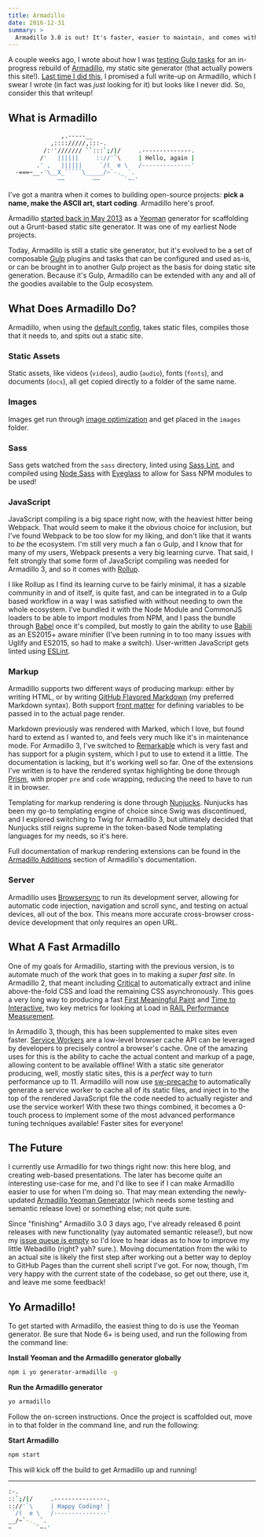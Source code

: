 ```yaml
---
title: Armadillo
date: 2016-12-31
summary: >
  Armadillo 3.0 is out! It's faster, easier to maintain, and comes with service workers! Let's learn what Armadillo is!
---
```


A couple weeks ago, I wrote about how I was [testing Gulp tasks](https://snugug.com/musings/unit-testing-gulp-tasks/) for an in-progress rebuild of [Armadillo](https://github.com/snugug/gulp-armadillo), my static site generator (that actually powers this site!). [Last time I did this](https://snugug.com/musings/yo-dawg-i-heard-you-like-redesigns/), I promised a full write-up on Armadillo, which I swear I wrote (in fact was _just_ looking for it) but looks like I never did. So, consider this that writeup!

## What is Armadillo

``````bash
               ,.-----__
            ,:::://///,:::-.
          /:''/////// ``:::`;/|/     .--------------.
         /'   ||||||     :://'`\     | Hello, again |
        .' ,   ||||||     `/(  e \   /--------------'
  -===~__-'\__X_`````\_____/~`-._ `.
              ~~        ~~       `~-'
``````

I've got a mantra when it comes to building open-source projects: **pick a name, make the ASCII art, start coding**. Armadillo here's proof.

Armadillo [started back in May 2013](https://github.com/Snugug/generator-armadillo/commit/928636eeaf074a39acfe62391838684e6baef3bb) as a [Yeoman](http://yeoman.io/) generator for scaffolding out a Grunt-based static site generator. It was one of my earliest Node projects.

Today, Armadillo is still a static site generator, but it's evolved to be a set of composable [Gulp](http://gulpjs.com/) plugins and tasks that can be configured and used as-is, or can be brought in to another Gulp project as the basis for doing static site generation. Because it's Gulp, Armadillo can be extended with any and all of the goodies available to the Gulp ecosystem.

## What Does Armadillo Do?

Armadillo, when using the [default config](https://github.com/Snugug/gulp-armadillo/blob/master/config/default.js), takes static files, compiles those that it needs to, and spits out a static site.

### Static Assets

Static assets, like videos (`videos`), audio (`audio`), fonts (`fonts`), and documents (`docs`), all get copied directly to a folder of the same name.

### Images

Images get run through [image optimization](https://www.npmjs.com/package/gulp-imagemin) and get placed in the `images` folder.

### Sass

Sass gets watched from the `sass` directory, linted using [Sass Lint](https://github.com/sasstools/sass-lint), and compiled using [Node Sass](https://www.npmjs.com/package/node-sass) with [Eyeglass](https://github.com/sass-eyeglass/eyeglass) to allow for Sass NPM modules to be used!

### JavaScript

JavaScript compiling is a big space right now, with the heaviest hitter being Webpack. That would seem to make it the obvious choice for inclusion, but I've found Webpack to be too slow for my liking, and don't like that it wants to _be_ the ecosystem. I'm still very much a fan o Gulp, and I know that for many of my users, Webpack presents a very big learning curve. That said, I felt strongly that some form of JavaScript compiling was needed for Armadillo 3, and so it comes with [Rollup](http://rollupjs.org/).

I like Rollup as I find its learning curve to be fairly minimal, it has a sizable community in and of itself, is quite fast, and can be integrated in to a Gulp based workflow in a way I was satisfied with without needing to own the whole ecosystem. I've bundled it with the Node Module and CommonJS loaders to be able to import modules from NPM, and I pass the bundle through [Babel](https://babeljs.io/) once it's compiled, but mostly to gain the ability to use [Babili](https://github.com/babel/babili/) as an ES2015+ aware minifier (I've been running in to too many issues with Uglify and ES2015, so had to make a switch). User-written JavaScript gets linted using [ESLint](http://eslint.org/).

### Markup

Armadillo supports two different ways of producing markup: either by writing HTML, or by writing [GitHub Flavored Markdown](https://guides.github.com/features/mastering-markdown/) (my preferred Markdown syntax). Both support [front matter](https://jekyllrb.com/docs/frontmatter/) for defining variables to be passed in to the actual page render.

Markdown previously was rendered with Marked, which I love, but found hard to extend as I wanted to, and feels very much like it's in maintenance mode. For Armadillo 3, I've switched to [Remarkable](https://www.npmjs.com/package/remarkable) which is very fast and has support for a plugin system, which I put to use to extend it a little. The documentation is lacking, but it's working well so far. One of the extensions I've written is to have the rendered syntax highlighting be done through [Prism](http://prismjs.com/), with proper `pre` and `code` wrapping, reducing the need to have to run it in browser.

Templating for markup rendering is done through [Nunjucks](https://mozilla.github.io/nunjucks/). Nunjucks has been my go-to templating engine of choice since Swig was discontinued, and I explored switching to Twig for Armadillo 3, but ultimately decided that Nunjucks still reigns supreme in the token-based Node templating languages for my needs, so it's here.

Full documentation of markup rendering extensions can be found in the [Armadillo Additions](https://github.com/Snugug/gulp-armadillo/wiki/Armadillo-Additions) section of Armadillo's documentation.

### Server

Armadillo uses [Browsersync](https://www.browsersync.io/) to run its development server, allowing for automatic code injection, navigation and scroll sync, and testing on actual devices, all out of the box. This means more accurate cross-browser cross-device development that only requires an open URL.

## What A Fast Armadillo

One of my goals for Armadillo, starting with the previous version, is to automate much of the work that goes in to making a _super fast site_. In Armadillo 2, that meant including [Critical](https://github.com/addyosmani/critical) to automatically extract and inline above-the-fold CSS and load the remaining CSS asynchronously. This goes a very long way to producing a fast [First Meaningful Paint](https://developers.google.com/web/tools/lighthouse/audits/first-meaningful-paint) and [Time to Interactive](https://developers.google.com/web/tools/lighthouse/audits/time-to-interactive), two key metrics for looking at Load in [RAIL Performance Measurement](https://developers.google.com/web/fundamentals/performance/rail).

In Armadillo 3, though, this has been supplemented to make sites even faster. [Service Workers](https://developers.google.com/web/fundamentals/getting-started/primers/service-workers) are a low-level browser cache API can be leveraged by developers to precisely control a browser's cache. One of the amazing uses for this is the ability to cache the actual content and markup of a page, allowing content to be available offline! With a static site generator producing, well, mostly static sites, this is a _perfect_ way to turn performance up to 11. Armadillo will now use [sw-precache](https://github.com/GoogleChrome/sw-precache) to automatically generate a service worker to cache all of its static files, and inject in to the top of the rendered JavaScript file the code needed to actually register and use the service worker! With these two things combined, it becomes a 0-touch process to implement some of the most advanced performance tuning techniques available! Faster sites for everyone!

## The Future

I currently use Armadillo for two things right now: this here blog, and creating web-based presentations. The later has become quite an interesting use-case for me, and I'd like to see if I can make Armadillo easier to use for when I'm doing so. That may mean extending the newly-updated [Armadillo Yeoman Generator](https://github.com/Snugug/generator-armadillo/) (which needs some testing and semantic release love) or something else; not quite sure.

Since "finishing" Armadillo 3.0 3 days ago, I've already released 6 point releases with new functionality (yay automated semantic release!), but now my [issue queue is empty](https://github.com/Snugug/gulp-armadillo/issues) so I'd love to hear ideas as to how to improve my little Webadillo (right? yah? sure.). Moving documentation from the wiki to an actual site is likely the first step after working out a better way to deploy to GitHub Pages than the current shell script I've got. For now, though, I'm very happy with the current state of the codebase, so get out there, use it, and leave me some feedback!

## Yo Armadillo!

To get started with Armadillo, the easiest thing to do is use the Yeoman generator. Be sure that Node 6+ is being used, and run the following from the command line:

**Install Yeoman and the Armadillo generator globally**

```bash
npm i yo generator-armadillo -g
```

**Run the Armadillo generator**

```bash
yo armadillo
```

Follow the on-screen instructions. Once the project is scaffolded out, move in to that folder in the command line, and run the following:

**Start Armadillo**

```bash
npm start
```

This will kick off the build to get Armadillo up and running!

---

```bash
:-.
::`;/|/     .---------------.
:://'`\     | Happy Coding! |
 `/(  e \   /---------------'
__/~`-._ `.
~       `~-'
```
